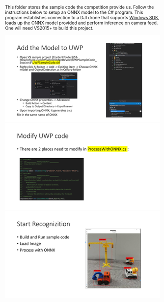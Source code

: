 This folder stores the sample code the competition provide us. Follow the instructions below to setup an ONNX model to the C# program. This program establishes connection to a DJI drone that supports [Windows SDK](https://github.com/dji-sdk/Windows-SDK), loads up the ONNX model provided and perform inference on camera feed. One will need VS2015+ to build this project.

![](../docs/8f3935c7871ba0f716bb4c361f1defe9-13.jpg)
![](../docs/8f3935c7871ba0f716bb4c361f1defe9-14.jpg)
![](../docs/8f3935c7871ba0f716bb4c361f1defe9-15.jpg)